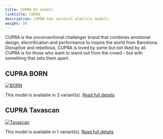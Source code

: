 ```yaml
---
title: CUPRA EV models
linktitle: CUPRA
description: CUPRA has serveral electric models. 
weight: 30
---
```

CUPRA is the unconventional challenger brand that combines emotional design, electrification and performance to inspire the world from Barcelona. Disruptive and rebellious, CUPRA is loved by some but not liked by all. CUPRA is for those who want to stand out from the crowd – but with something that sets them apart. 


## CUPRA BORN

[![BORN](https://media.evkx.net/multimedia/models/cupra/born/born_58/main_1_st.jpg)](born)

This model is available in 3 variant(s). 
[Read full details](born/)

## CUPRA Tavascan

[![Tavascan](https://media.evkx.net/multimedia/models/cupra/tavascan/tavascan_vz/main_1_st.JPG)](tavascan)

This model is available in 1 variant(s). 
[Read full details](tavascan/)
